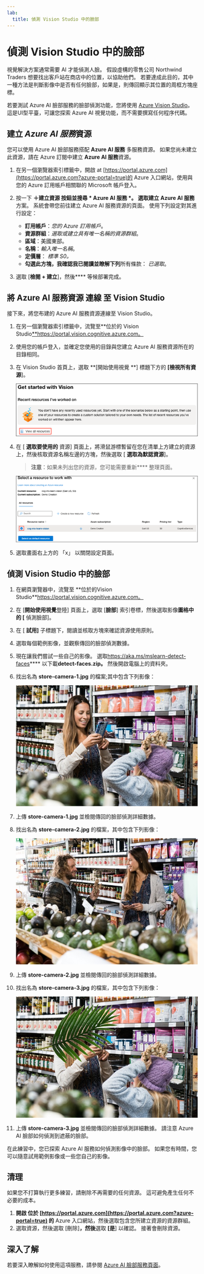```yaml
---
lab:
  title: 偵測 Vision Studio 中的臉部
---
```


# 偵測 Vision Studio 中的臉部

視覺解決方案通常需要 AI 才能偵測人臉。 假設虛構的零售公司 Northwind Traders 想要找出客戶站在商店中的位置，以協助他們。 若要達成此目的，其中一種方法是判斷影像中是否有任何臉部，如果是，則傳回顯示其位置的周框方塊座標。

若要測試 Azure AI 臉部服務的臉部偵測功能，您將使用 [Azure Vision Studio](https://portal.vision.cognitive.azure.com/)。 這是UI型平臺，可讓您探索 Azure AI 視覺功能，而不需要撰寫任何程序代碼。

## 建立 *Azure AI 服務*資源

您可以使用 Azure AI 臉部服務搭配 **Azure AI 服務** 多服務資源。 如果您尚未建立此資源，請在 Azure 訂閱中建立 **Azure AI 服務**資源。

1. 在另一個瀏覽器索引標籤中，開啟 at [https://portal.azure.com](https://portal.azure.com?azure-portal=true)的 Azure 入口網站，使用與您的 Azure 訂用帳戶相關聯的 Microsoft 帳戶登入。

1. 按一下 **＋建立資源 **按鈕並搜尋  * Azure AI 服務 *。 選取**建立** **Azure AI 服務**方案。 系統會帶您前往建立 Azure AI 服務資源的頁面。 使用下列設定對其進行設定：
    - **訂用帳戶**：*您的 Azure 訂用帳戶*。
    - **資源群組**：*選取或建立具有唯一名稱的資源群組*。
    - **區域**：美國東部。
    - **名稱**：*輸入唯一名稱*。
    - **定價層**： *標準 S0。*
    - **勾選此方塊，我確認我已閱讀並瞭解下列**所有條款： *已選取*。

1. 選取 [**檢閱 + 建立**]，然後**** 等候部署完成。

## 將 Azure AI 服務資源 連線 至 Vision Studio

接下來，將您布建的 Azure AI 服務資源連線至 Vision Studio。

1. 在另一個瀏覽器索引標籤中，流覽至**位於的 Vision Studio[**](https://portal.vision.cognitive.azure.com?azure-portal=true)https://portal.vision.cognitive.azure.com。

1. 使用您的帳戶登入，並確定您使用的目錄與您建立 Azure AI 服務資源所在的目錄相同。

1. 在 Vision Studio 首頁上，選取 **[開始使用視覺 **] 標題下方的 **[檢視所有資源**]。

    ![在 Vision Studio 中開始使用視覺下，[檢視所有資源] 連結會反白顯示。](./media/analyze-images-vision/vision-resources.png)

1. 在 [ **選取要使用的** 資源] 頁面上，將滑鼠游標暫留在您在清單上方建立的資源上，然後核取資源名稱左邊的方塊，然後選取 [ **選取為默認資源**]。

    > **注意**：如果未列出您的資源，您可能需要重新**** 整理頁面。

    ![[選取要使用的資源] 對話框會顯示為醒目提示並核取 cog-ms-learn-vision-SUFFIX 認知服務資源。 [選取為預設資源] 按鈕會反白顯示。](./media/analyze-images-vision/default-resource.png)

1. 選取畫面右上方的 「x」 以關閉設定頁面。

## 偵測 Vision Studio 中的臉部 

1. 在網頁瀏覽器中，流覽至 **位於的Vision Studio[](https://portal.vision.cognitive.azure.com?azure-portal=true)**https://portal.vision.cognitive.azure.com。

1. 在 [**開始使用視覺**登陸] 頁面上，選取 [**臉部**] 索引卷標，然後選取影像**圖格中的 [** 偵測臉部]。

1. 在 [ **試用]** 子標題下，閱讀並核取方塊來確認資源使用原則。  

1. 選取每個範例影像，並觀察傳回的臉部偵測數據。

1. 現在讓我們嘗試一些自己的影像。 選取[](https://aka.ms/mslearn-detect-faces)https://aka.ms/mslearn-detect-faces**** 以下載**detect-faces.zip。** 然後開啟電腦上的資料夾。

1. 找出名為 **store-camera-1.jpg** 的檔案;其中包含下列影像：

    ![商店中人員影像。](./media/create-face-solutions/store-camera-1.jpg)

1. 上傳 **store-camera-1.jpg** 並檢閱傳回的臉部偵測詳細數據。

1. 找出名為 **store-camera-2.jpg** 的檔案，其中包含下列影像：

    ![商店中更多人的影像。](./media/create-face-solutions/store-camera-2.jpg)

1. 上傳 **store-camera-2.jpg** 並檢閱傳回的臉部偵測詳細數據。

1. 找出名為 **store-camera-3.jpg** 的檔案，其中包含下列影像：

    ![商店裡的人形象，工廠遮蔽了臉。](./media/create-face-solutions/store-camera-3.jpg)

1. 上傳 **store-camera-3.jpg** 並檢閱傳回的臉部偵測詳細數據。 請注意 Azure AI 臉部如何偵測到遮蔽的臉部。

在此練習中，您已探索 Azure AI 服務如何偵測影像中的臉部。 如果您有時間，您可以隨意試用範例影像或一些您自己的影像。

## 清理

如果您不打算執行更多練習，請刪除不再需要的任何資源。 這可避免產生任何不必要的成本。

1. **開啟 位於 [https://portal.azure.com](https://portal.azure.com?azure-portal=true) 的** Azure 入口網站，然後選取包含您所建立資源的資源群組。
1. 選取資源，然後選取 [刪除]**，然後**選取 **[是**] 以確認。 接著會刪除資源。

## 深入了解

若要深入瞭解如何使用這項服務，請參閱 [Azure AI 臉部服務頁面](https://learn.microsoft.com/azure/ai-services/computer-vision/overview-identity)。
